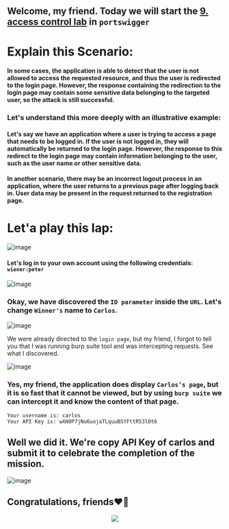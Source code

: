 ## Welcome, my friend. Today we will start the [9. access control lab](https://portswigger.net/web-security/access-control/lab-user-id-controlled-by-request-parameter-with-data-leakage-in-redirect) in ```portswigger```

# Explain this Scenario:

#### In some cases, the application is able to detect that the user is not allowed to access the requested resource, and thus the user is redirected to the login page. However, the response containing the redirection to the login page may contain some sensitive data belonging to the targeted user, so the attack is still successful.


### Let's understand this more deeply with an illustrative example:

#### Let's say we have an application where a user is trying to access a page that needs to be logged in. If the user is not logged in, they will automatically be returned to the login page. However, the response to this redirect to the login page may contain information belonging to the user, such as the user name or other sensitive data.

#### In another scenario, there may be an incorrect logout process in an application, where the user returns to a previous page after logging back in. User data may be present in the request returned to the registration page.









# Let'a play this lap:

![image](https://github.com/user-attachments/assets/e204b30b-8904-4f86-9c11-a02943ba12a6)

#### Let's log in to your own account using the following credentials: ```wiener:peter```

![image](https://github.com/user-attachments/assets/29906821-cd6a-44c1-841c-12dd178ef590)

### Okay, we have discovered the ```ID parameter``` inside the ```URL```. Let's change ```Winner's``` name to ```Carlos```.

![image](https://github.com/user-attachments/assets/4faf4ec0-f39a-4d55-a373-d928840654c9)

We were already directed to the ```login page```, but my friend, I forgot to tell you that I was running burp suite tool and was intercepting requests. See what I discovered.

![image](https://github.com/user-attachments/assets/40400682-a1f6-4719-ac6c-37755c3b7470)

### Yes, my friend, the application does display ```Carlos’s page```, but it is so fast that it cannot be viewed, but by using ```burp suite``` we can intercept it and know the content of that page.


```
Your username is: carlos
Your API Key is: wXHOP7jNu6uojaTLquuBSYFttR53lOt6
```


## Well we did it. We're copy API Key of carlos and submit it to celebrate the completion of the mission.


![image](https://github.com/user-attachments/assets/840b3524-7a01-4563-8ca4-94a981b6440b)




## Congratulations, friends❤️‍🔥

<p align="center">
<img src="https://github.com/user-attachments/assets/50955162-538a-406f-b25e-cc4572c9ee8d" >
</p>












